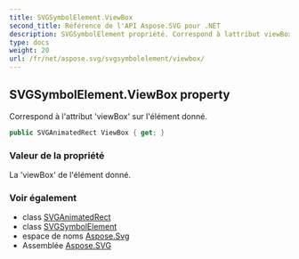 ```yaml
---
title: SVGSymbolElement.ViewBox
second_title: Référence de l'API Aspose.SVG pour .NET
description: SVGSymbolElement propriété. Correspond à lattribut viewBox sur lélément donné.
type: docs
weight: 20
url: /fr/net/aspose.svg/svgsymbolelement/viewbox/
---
```

## SVGSymbolElement.ViewBox property

Correspond à l'attribut 'viewBox' sur l'élément donné.

```csharp
public SVGAnimatedRect ViewBox { get; }
```

### Valeur de la propriété

La 'viewBox' de l'élément donné.

### Voir également

* class [SVGAnimatedRect](../../../aspose.svg.datatypes/svganimatedrect/)
* class [SVGSymbolElement](../)
* espace de noms [Aspose.Svg](../../svgsymbolelement/)
* Assemblée [Aspose.SVG](../../../)


